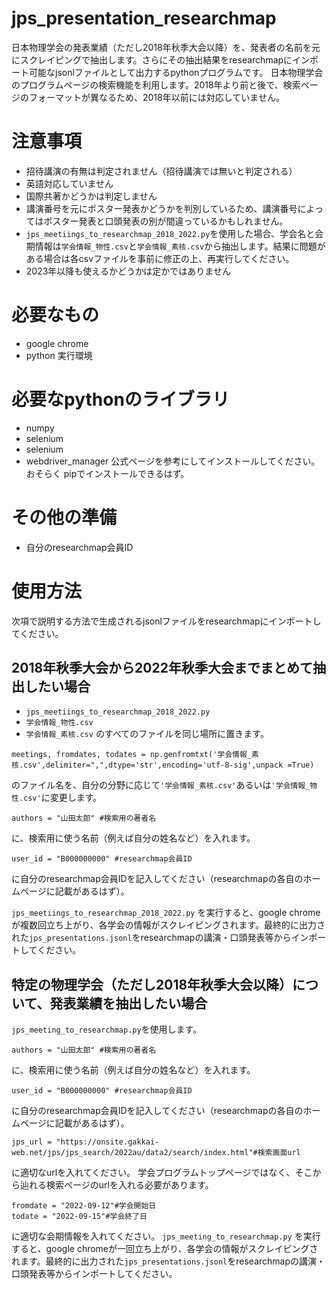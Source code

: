 # jps_presentation_researchmap
日本物理学会の発表業績（ただし2018年秋季大会以降）を、発表者の名前を元にスクレイピングで抽出します。さらにその抽出結果をresearchmapにインポート可能なjsonlファイルとして出力するpythonプログラムです。
日本物理学会のプログラムページの検索機能を利用します。2018年より前と後で、検索ページのフォーマットが異なるため、2018年以前には対応していません。

# 注意事項
- 招待講演の有無は判定されません（招待講演では無いと判定される）
- 英語対応していません
- 国際共著かどうかは判定しません
- 講演番号を元にポスター発表かどうかを判別しているため、講演番号によってはポスター発表と口頭発表の別が間違っているかもしれません。
- ```jps_meetiings_to_researchmap_2018_2022.py```を使用した場合、学会名と会期情報は```学会情報_物性.csv```と```学会情報_素核.csv```から抽出します。結果に問題がある場合は各csvファイルを事前に修正の上、再実行してください。
- 2023年以降も使えるかどうかは定かではありません

# 必要なもの
- google chrome
- python 実行環境

# 必要なpythonのライブラリ
- numpy
- selenium
- selenium
- webdriver_manager
公式ページを参考にしてインストールしてください。おそらく
pipでインストールできるはず。

# その他の準備
- 自分のresearchmap会員ID

# 使用方法
次項で説明する方法で生成されるjsonlファイルをresearchmapにインポートしてください。

## 2018年秋季大会から2022年秋季大会までまとめて抽出したい場合
- ```jps_meetiings_to_researchmap_2018_2022.py```
- ```学会情報_物性.csv```
- ```学会情報_素核.csv```
のすべてのファイルを同じ場所に置きます。
```
meetings, fromdates, todates = np.genfromtxt('学会情報_素核.csv',delimiter=",",dtype='str',encoding='utf-8-sig',unpack =True)
```
のファイル名を、自分の分野に応じて```'学会情報_素核.csv'```あるいは```'学会情報_物性.csv'```に変更します。
```
authors = "山田太郎" #検索用の著者名
```
に、検索用に使う名前（例えば自分の姓名など）を入れます。
```
user_id = "B000000000" #researchmap会員ID
```
に自分のresearchmap会員IDを記入してください（researchmapの各自のホームページに記載があるはず）。

```jps_meetiings_to_researchmap_2018_2022.py```
を実行すると、google chromeが複数回立ち上がり、各学会の情報がスクレイピングされます。最終的に出力された```jps_presentations.jsonl```をresearchmapの講演・口頭発表等からインポートしてください。


## 特定の物理学会（ただし2018年秋季大会以降）について、発表業績を抽出したい場合
```jps_meeting_to_researchmap.py```を使用します。
```
authors = "山田太郎" #検索用の著者名
```
に、検索用に使う名前（例えば自分の姓名など）を入れます。
```
user_id = "B000000000" #researchmap会員ID
```
に自分のresearchmap会員IDを記入してください（researchmapの各自のホームページに記載があるはず）。
```
jps_url = "https://onsite.gakkai-web.net/jps/jps_search/2022au/data2/search/index.html"#検索画面url
```
に適切なurlを入れてください。
学会プログラムトップページではなく、そこから辿れる検索ページのurlを入れる必要があります。
```
fromdate = "2022-09-12"#学会開始日
todate = "2022-09-15"#学会終了日
```
に適切な会期情報を入れてください。
```jps_meeting_to_researchmap.py```
を実行すると、google chromeが一回立ち上がり、各学会の情報がスクレイピングされます。最終的に出力された```jps_presentations.jsonl```をresearchmapの講演・口頭発表等からインポートしてください。
